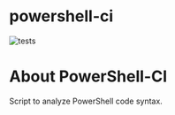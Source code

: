 # powershell-ci
![tests](https://github.com/ProfileID/powershell-ci/workflows/tests/badge.svg)

# About PowerShell-CI
Script to analyze PowerShell code syntax.

